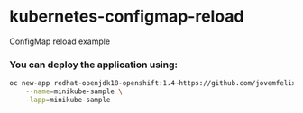 # kubernetes-configmap-reload
ConfigMap reload example

### You can deploy the application using:

```bash
oc new-app redhat-openjdk18-openshift:1.4~https://github.com/jovemfelix/kubernetes-configmap-reload.git \
    --name=minikube-sample \
    -lapp=minikube-sample
```

